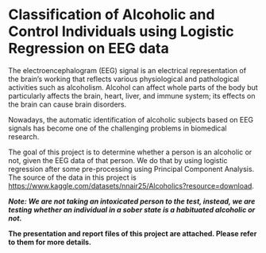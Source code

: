 # Classification of Alcoholic and Control Individuals using Logistic Regression on EEG data

The electroencephalogram (EEG) signal is an electrical representation of the brain’s working that 
reflects various physiological and pathological activities such as alcoholism. Alcohol can affect 
whole parts of the body but particularly affects the brain, heart, liver, and immune system; its effects on the brain can cause brain disorders. 

Nowadays, the automatic identification of alcoholic subjects based on EEG signals has become one of the challenging problems in
biomedical research. 

The goal of this project is to determine whether a person is an alcoholic or not, given the EEG data of that person. 
We do that by using logistic regression after some pre-processing using Principal Component Analysis. The source of the data in this project is https://www.kaggle.com/datasets/nnair25/Alcoholics?resource=download.

***Note: We are not taking an intoxicated person to the test, instead, we are testing whether an individual in a sober state is a habituated alcoholic or not.***

**The presentation and report files of this project are attached. Please refer to them for more details.**
